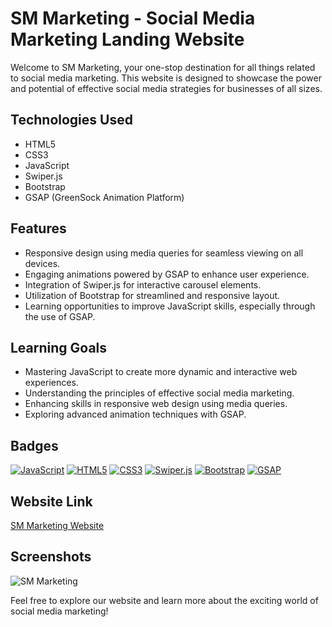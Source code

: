 # SM Marketing - Social Media Marketing Landing Website

Welcome to SM Marketing, your one-stop destination for all things related to social media marketing. This website is designed to showcase the power and potential of effective social media strategies for businesses of all sizes.

## Technologies Used

- HTML5
- CSS3
- JavaScript
- Swiper.js
- Bootstrap
- GSAP (GreenSock Animation Platform)

## Features

- Responsive design using media queries for seamless viewing on all devices.
- Engaging animations powered by GSAP to enhance user experience.
- Integration of Swiper.js for interactive carousel elements.
- Utilization of Bootstrap for streamlined and responsive layout.
- Learning opportunities to improve JavaScript skills, especially through the use of GSAP.

## Learning Goals

- Mastering JavaScript to create more dynamic and interactive web experiences.
- Understanding the principles of effective social media marketing.
- Enhancing skills in responsive web design using media queries.
- Exploring advanced animation techniques with GSAP.

## Badges

[![JavaScript](https://img.shields.io/badge/Language-JavaScript-yellow)](https://developer.mozilla.org/en-US/docs/Web/JavaScript)
[![HTML5](https://img.shields.io/badge/Language-HTML5-orange)](https://developer.mozilla.org/en-US/docs/Web/HTML)
[![CSS3](https://img.shields.io/badge/Language-CSS3-blue)](https://developer.mozilla.org/en-US/docs/Web/CSS)
[![Swiper.js](https://img.shields.io/badge/Library-Swiper.js-green)](https://swiperjs.com/)
[![Bootstrap](https://img.shields.io/badge/Framework-Bootstrap-blueviolet)](https://getbootstrap.com/)
[![GSAP](https://img.shields.io/badge/Library-GSAP-brightgreen)](https://greensock.com/gsap/)

## Website Link

[SM Marketing Website](https://dynamic-tiramisu-1cf7e8.netlify.app/#online)

## Screenshots

![SM Marketing](https://github.com/DanielsWebDevelopment/Social-Media-Landing-Page/assets/129445203/961bbc03-6def-4ed2-bc22-b46a424e206f)

Feel free to explore our website and learn more about the exciting world of social media marketing!
